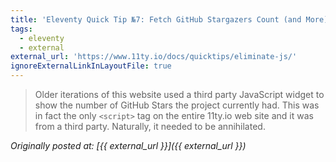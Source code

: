```yaml
---
title: 'Eleventy Quick Tip №7: Fetch GitHub Stargazers Count (and More) at Build Time'
tags:
  - eleventy
  - external
external_url: 'https://www.11ty.io/docs/quicktips/eliminate-js/'
ignoreExternalLinkInLayoutFile: true
---
```


> Older iterations of this website used a third party JavaScript widget to show the number of GitHub Stars the project currently had. This was in fact the only `<script>` tag on the entire 11ty.io web site and it was from a third party. Naturally, it needed to be annihilated.

_Originally posted at: [{{ external_url }}]({{ external_url }})_
